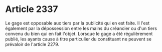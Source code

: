 # Article 2337

Le gage est opposable aux tiers par la publicité qui en est faite.   Il l'est également par la dépossession entre les mains du créancier ou d'un tiers convenu du bien qui en fait l'objet.   Lorsque le gage a été régulièrement publié, les ayants cause à titre particulier du constituant ne peuvent se prévaloir de l'article 2279.